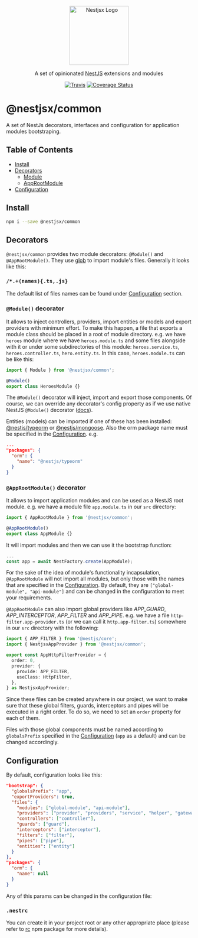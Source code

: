 <p align="center">
  <a href="https://github.com/nestjsx/nestjsx/" target="blank"><img src="https://github.com/nestjsx/nestjsx/raw/master/img/logo.png" width="160" alt="Nestjsx Logo" /></a>
</p>
<p align="center">
  A set of opinionated <a href="https://github.com/nestjs/nest" target="blank">NestJS</a> extensions and modules
</p>
<p align="center">
  <a href="https://travis-ci.org/nestjsx/nestjsx"><img src="https://travis-ci.org/nestjsx/nestjsx.svg?branch=master" alt="Travis" /></a>
  <a href='https://coveralls.io/github/nestjsx/nestjsx?branch=master'><img src='https://coveralls.io/repos/github/nestjsx/nestjsx/badge.svg?branch=master' alt='Coverage Status' /></a>
</p>

# @nestjsx/common

A set of NestJs decorators, interfaces and configuration for application modules bootstraping.

## Table of Contents

- [Install](#install)
- [Decorators](#decorators)
  - [Module](#module-decorator)
  - [AppRootModule](#approotmodule-decorator)
- [Configuration](#configuration)

## Install

```bash
npm i --save @nestjsx/common
```

## Decorators

`@nestjsx/common` provides two module decorators: `@Module()` and `@AppRootModule()`.
They use [glob](https://www.npmjs.com/package/glob) to import module's files. Generally it looks like this:

### `/*.+(names){.ts,.js}`

The default list of files names can be found under [Configuration](#configuration) section.

### `@Module()` decorator

It allows to inject controllers, providers, import entities or models and export providers with minimum effort. To make this happen, a file that exports a module class should be placed in a root of module directory. e.g. we have `heroes` module where we have `heroes.module.ts` and some files alongside with it or under some subdirectories of this module: `heroes.service.ts`, `heroes.controller.ts`, `hero.entity.ts`.
In this case, `heroes.module.ts` can be like this:

```typescript
import { Module } from '@nestjsx/common';

@Module()
export class HeroesModule {}
```

The `@Module()` decorator will inject, import and export those components. Of course, we can override any decorator's config property as if we use native NestJS `@Module()` decorator ([docs](https://docs.nestjs.com/modules)).

Entities (models) can be imported if one of these has been installed: [@nestjs/typeorm](https://github.com/nestjs/typeorm) or [@nestjs/mongoose](https://github.com/nestjs/mongoose). Also the orm package name must be specified in the [Configuration](#configuration). e.g.

```json
...
"packages": {
  "orm": {
    "name": "@nestjs/typeorm"
  }
}
```

### `@AppRootModule()` decorator

It allows to import application modules and can be used as a NestJS root module. e.g. we have a module file `app.module.ts` in our `src` directory:

```typescript
import { AppRootModule } from '@nestjsx/common';

@AppRootModule()
export class AppModule {}
```

It will import modules and then we can use it the bootstrap function:

```typescript
...
const app = await NestFactory.create(AppModule);
```

For the sake of the idea of module's functionality incapsulation, `@AppRootModule` will not import all modules, but only those with the names that are specified in the [Configuration](#configuration). By default, they are `["global-module", "api-module"]` and can be changed in the configuration to meet your requirements.

`@AppRootModule` can also import global providers like _APP_GUARD_, _APP_INTERCEPTOR_, _APP_FILTER_ and _APP_PIPE_. e.g. we have a file `http-filter.app-provider.ts` (or we can call it `http.app-filter.ts`) somewhere in our `src` directory with the following:

```typescript
import { APP_FILTER } from '@nestjs/core';
import { NestjsxAppProvider } from '@nestjsx/common';

export const AppHttpFilterProvider = {
  order: 0,
  provider: {
    provide: APP_FILTER,
    useClass: HttpFilter,
  },
} as NestjsxAppProvider;
```

Since these files can be created anywhere in our project, we want to make sure that these global filters, guards, interceptors and pipes will be executed in a right order. To do so, we need to set an `order` property for each of them.

Files with those global components must be named according to `globalsPrefix` specified in the [Configuration](#configuration) (`app` as a default) and can be changed accordingly.

## Configuration

By default, configuration looks like this:

```json
"bootstrap": {
  "globalsPrefix": "app",
  "exportProviders": true,
  "files": {
    "modules": ["global-module", "api-module"],
    "providers": ["provider", "providers", "service", "helper", "gateway"],
    "controllers": ["controller"],
    "guards": ["guard"],
    "interceptors": ["interceptor"],
    "filters": ["filter"],
    "pipes": ["pipe"],
    "entities": ["entity"]
  }
},
"packages": {
  "orm": {
    "name": null
  }
}
```

Any of this params can be changed in the configuration file:

### `.nestrc`

You can create it in your project root or any other appropriate place (please refer to [rc](https://www.npmjs.com/package/rc) npm package for more details).
